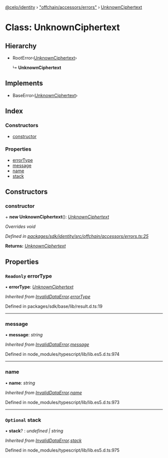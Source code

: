[@celo/identity](../README.md) › ["offchain/accessors/errors"](../modules/_offchain_accessors_errors_.md) › [UnknownCiphertext](_offchain_accessors_errors_.unknownciphertext.md)

# Class: UnknownCiphertext

## Hierarchy

* RootError‹[UnknownCiphertext](../enums/_offchain_accessors_errors_.schemaerrortypes.md#unknownciphertext)›

  ↳ **UnknownCiphertext**

## Implements

* BaseError‹[UnknownCiphertext](../enums/_offchain_accessors_errors_.schemaerrortypes.md#unknownciphertext)›

## Index

### Constructors

* [constructor](_offchain_accessors_errors_.unknownciphertext.md#constructor)

### Properties

* [errorType](_offchain_accessors_errors_.unknownciphertext.md#readonly-errortype)
* [message](_offchain_accessors_errors_.unknownciphertext.md#message)
* [name](_offchain_accessors_errors_.unknownciphertext.md#name)
* [stack](_offchain_accessors_errors_.unknownciphertext.md#optional-stack)

## Constructors

###  constructor

\+ **new UnknownCiphertext**(): *[UnknownCiphertext](_offchain_accessors_errors_.unknownciphertext.md)*

*Overrides void*

*Defined in [packages/sdk/identity/src/offchain/accessors/errors.ts:25](https://github.com/celo-org/celo-monorepo/blob/master/packages/sdk/identity/src/offchain/accessors/errors.ts#L25)*

**Returns:** *[UnknownCiphertext](_offchain_accessors_errors_.unknownciphertext.md)*

## Properties

### `Readonly` errorType

• **errorType**: *[UnknownCiphertext](../enums/_offchain_accessors_errors_.schemaerrortypes.md#unknownciphertext)*

*Inherited from [InvalidDataError](_offchain_accessors_errors_.invaliddataerror.md).[errorType](_offchain_accessors_errors_.invaliddataerror.md#readonly-errortype)*

Defined in packages/sdk/base/lib/result.d.ts:19

___

###  message

• **message**: *string*

*Inherited from [InvalidDataError](_offchain_accessors_errors_.invaliddataerror.md).[message](_offchain_accessors_errors_.invaliddataerror.md#message)*

Defined in node_modules/typescript/lib/lib.es5.d.ts:974

___

###  name

• **name**: *string*

*Inherited from [InvalidDataError](_offchain_accessors_errors_.invaliddataerror.md).[name](_offchain_accessors_errors_.invaliddataerror.md#name)*

Defined in node_modules/typescript/lib/lib.es5.d.ts:973

___

### `Optional` stack

• **stack**? : *undefined | string*

*Inherited from [InvalidDataError](_offchain_accessors_errors_.invaliddataerror.md).[stack](_offchain_accessors_errors_.invaliddataerror.md#optional-stack)*

Defined in node_modules/typescript/lib/lib.es5.d.ts:975
